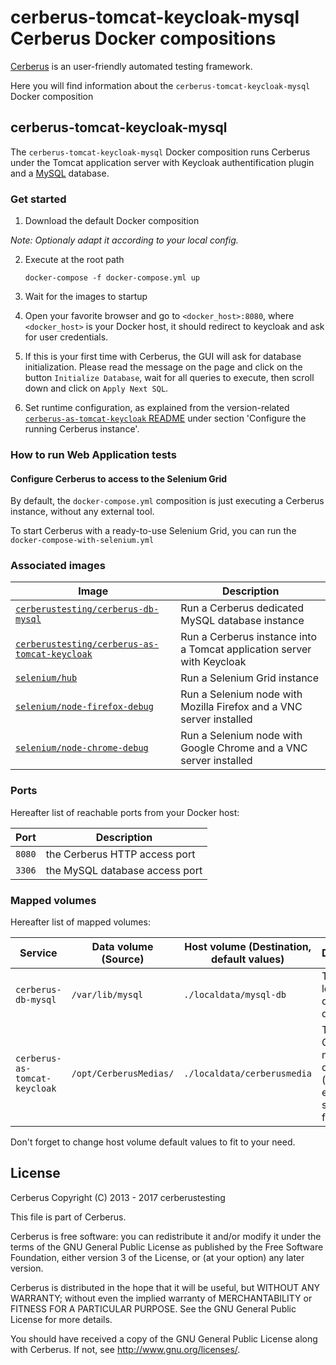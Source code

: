# cerberus-tomcat-keycloak-mysql Cerberus Docker compositions

[Cerberus](http://www.cerberus-testing.org/) is an user-friendly automated testing framework.

Here you will find information about the `cerberus-tomcat-keycloak-mysql` Docker composition

## cerberus-tomcat-keycloak-mysql

The `cerberus-tomcat-keycloak-mysql` Docker composition runs Cerberus under the Tomcat application server with Keycloak authentification plugin and a [MySQL](https://www.mysql.com/) database.

### Get started

 1. Download the default Docker composition
 
_Note: Optionaly adapt it according to your local config._

 2. Execute at the root path
	
        docker-compose -f docker-compose.yml up

 3. Wait for the images to startup

 4. Open your favorite browser and go to `<docker_host>:8080`, where `<docker_host>` is your Docker host, it should redirect to keycloak and ask for user credentials.

 5. If this is your first time with Cerberus, the GUI will ask for database initialization. Please read the message on the page and click on the button `Initialize Database`, wait for all queries to execute, then scroll down and click on `Apply Next SQL`.

 6. Set runtime configuration, as explained from the version-related [`cerberus-as-tomcat-keycloak` README](https://github.com/cerberustesting/cerberus-source/tree/master/docker/images/cerberus-as-tomcat-keycloak/README.md) under section 'Configure the running Cerberus instance'.

### How to run Web Application tests

#### Configure Cerberus to access to the Selenium Grid

By default, the `docker-compose.yml` composition is just executing a Cerberus instance, without any external tool.
 
To start Cerberus with a ready-to-use Selenium Grid, you can run the `docker-compose-with-selenium.yml`

### Associated images

Image                                                                                                           | Description
----------------------------------------------------------------------------------------------------------------|------------------------------------------------------------------------
[`cerberustesting/cerberus-db-mysql`](https://hub.docker.com/r/cerberustesting/cerberus-db-mysql/)              | Run a Cerberus dedicated MySQL database instance
[`cerberustesting/cerberus-as-tomcat-keycloak`](https://hub.docker.com/r/cerberustesting/cerberus-as-tomcat-keycloak/)      | Run a Cerberus instance into a Tomcat application server with Keycloak
[`selenium/hub`](https://hub.docker.com/r/selenium/hub/)                                                        | Run a Selenium Grid instance
[`selenium/node-firefox-debug`](https://hub.docker.com/r/selenium/node-firefox-debug/)                          | Run a Selenium node with Mozilla Firefox and a VNC server installed
[`selenium/node-chrome-debug`](https://hub.docker.com/r/selenium/node-chrome-debug/)                            | Run a Selenium node with Google Chrome and a VNC server installed

### Ports

Hereafter list of reachable ports from your Docker host:

Port             | Description
-----------------|---------------------------------------------------------------------------------
`8080`          | the Cerberus HTTP access port
`3306`          | the MySQL database access port

### Mapped volumes

Hereafter list of mapped volumes:

Service                 | Data volume (Source)                                                          | Host volume (Destination, default values)     | Description
------------------------|-------------------------------------------------------------------------------|-----------------------------------------------| -----------------------------------------------
`cerberus-db-mysql`     | `/var/lib/mysql`                                                              | `./localdata/mysql-db`                        | The MySQL local database directory
`cerberus-as-tomcat-keycloak`    | `/opt/CerberusMedias/`                                                  | `./localdata/cerberusmedia`                     | The Cerberus media directory (hosting execution screenshot for ex.)


Don't forget to change host volume default values to fit to your need.

## License

Cerberus Copyright (C) 2013 - 2017 cerberustesting

This file is part of Cerberus.

Cerberus is free software: you can redistribute it and/or modify
it under the terms of the GNU General Public License as published by
the Free Software Foundation, either version 3 of the License, or
(at your option) any later version.

Cerberus is distributed in the hope that it will be useful,
but WITHOUT ANY WARRANTY; without even the implied warranty of
MERCHANTABILITY or FITNESS FOR A PARTICULAR PURPOSE.  See the
GNU General Public License for more details.

You should have received a copy of the GNU General Public License
along with Cerberus.  If not, see <http://www.gnu.org/licenses/>.
